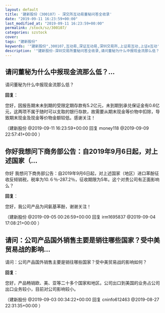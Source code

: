 ```yaml
---
layout: default
title: '建新股份（300107）- 深交所互动易董秘问答全收录'
date: "2019-09-11 16:23:59+00:00"
last_modified_at: "2019-09-11 16:23:59+00:00"
permalink: /stock/sz/300107/
categories: szstock
cover: 
tags: "建新股份"
keywords: '"建新股份",300107,互动易,深证互动易,深圳交易所,上证易互动,上证e互动'
description: '"建新股份-深圳交易所董秘问答全收录,请问董秘为什么中报现金流那么低？"'
---
```


## 请问董秘为什么中报现金流那么低？...

请问董秘为什么中报现金流那么低？

**回复**：

您好，因报告期末未到期的受限定期存款有5.2亿元，未到期到承兑保证金有0.6亿元，这两项不属于随时可以支取的银行存款，故需要从期末现金等价物中扣除，导致期末现金及现金等价物金额较低。感谢关注！ 

（建新股份  @2019-09-11 16:23:59+00:00 回复 money118  @2019-09-09 22:57:41+00:00 ）

## 你好我想问下商务部公告：自2019年9月6日起，对上述国家（...

你好   我想问下商务部公告：自2019年9月6日起，对上述国家（地区）进口苯酚征收反倾销税，税率为10.６％-287.2％，征收期限为5年。这个对贵公司有正面影响么？

**回复**：

您好，我公司产品为间氨基苯酚，谢谢关注！ 

（建新股份  @2019-09-05 00:26:59+00:00 回复 irm1695837  @2019-09-04 17:08:21+00:00 ）

## 请问：公司产品国外销售主要是销往哪些国家？受中美贸易战的影响...

请问：公司产品国外销售主要是销往哪些国家？受中美贸易战的影响如何？

**回复**：

您好，产品畅销欧、美、亚等二十多个国家和地区。公司出口到美国的业务占公司出口业务较小，目前对公司影响较小。 

（建新股份  @2019-09-03 00:34:22+00:00 回复 cninfo612463  @2019-08-27 22:31:35+00:00 ）

